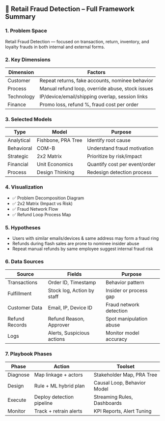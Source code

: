 ## 🧩 Retail Fraud Detection – Full Framework Summary

### 1. Problem Space
Retail Fraud Detection — focused on transaction, return, inventory, and loyalty frauds in both internal and external forms.

### 2. Key Dimensions
| Dimension     | Factors                                           |
|---------------|---------------------------------------------------|
| Customer      | Repeat returns, fake accounts, nominee behavior  |
| Process       | Manual refund loop, override abuse, stock issues |
| Technology    | IP/device/email/shipping overlap, session links  |
| Finance       | Promo loss, refund %, fraud cost per order       |

### 3. Selected Models
| Type       | Model              | Purpose                       |
|------------|--------------------|-------------------------------|
| Analytical | Fishbone, PRA Tree | Identify root cause           |
| Behavioral | COM-B              | Understand fraud motivation   |
| Strategic  | 2x2 Matrix         | Prioritize by risk/impact     |
| Financial  | Unit Economics     | Quantify cost per event/order |
| Process    | Design Thinking    | Redesign detection process    |

### 4. Visualization
- ✅ Problem Decomposition Diagram
- ✅ 2x2 Matrix (Impact vs Risk)
- ✅ Fraud Network Flow
- ✅ Refund Loop Process Map

### 5. Hypotheses
- Users with similar emails/devices & same address may form a fraud ring
- Refunds during flash sales are prone to nominee insider abuse
- Repeat manual refunds by same employee suggest internal fraud risk

### 6. Data Sources
| Source         | Fields                          | Purpose                  |
|----------------|----------------------------------|--------------------------|
| Transactions   | Order ID, Timestamp              | Behavior pattern         |
| Fulfillment    | Stock log, Action by staff       | Insider or process gap   |
| Customer Data  | Email, IP, Device ID             | Fraud network detection  |
| Refund Records | Refund Reason, Approver          | Spot manipulation abuse  |
| Logs           | Alerts, Suspicious actions       | Monitor model accuracy   |

### 7. Playbook Phases
| Phase     | Action                     | Toolset                        |
|-----------|----------------------------|--------------------------------|
| Diagnose  | Map linkage + actors       | Stakeholder Map, PRA Tree     |
| Design    | Rule + ML hybrid plan      | Causal Loop, Behavior Model   |
| Execute   | Deploy detection pipeline  | Streaming Rules, Dashboards   |
| Monitor   | Track + retrain alerts     | KPI Reports, Alert Tuning     |
